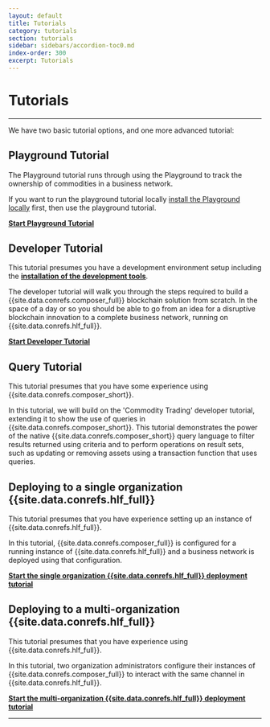 ```yaml
---
layout: default
title: Tutorials
category: tutorials
section: tutorials
sidebar: sidebars/accordion-toc0.md
index-order: 300
excerpt: Tutorials
---
```


# Tutorials

---

We have two basic tutorial options, and one more advanced tutorial:

## Playground Tutorial

The Playground tutorial runs through using the Playground to track the ownership of commodities in a business network.

If you want to run the playground tutorial locally [install the Playground locally](../installing/using-playground-locally.html) first, then use the playground tutorial.

[**Start Playground Tutorial**](../tutorials/playground-tutorial.html)

## Developer Tutorial

This tutorial presumes you have a development environment setup including the [**installation of the development tools**](../installing/development-tools.html).

The developer tutorial will walk you through the steps required to build a {{site.data.conrefs.composer_full}} blockchain solution from scratch. In the space of a day or so you should be able to go from an idea for a disruptive blockchain innovation to a complete business network, running on {{site.data.conrefs.hlf_full}}.

[**Start Developer Tutorial**](../tutorials/developer-tutorial.html)

## Query Tutorial

This tutorial presumes that you have some experience using {{site.data.conrefs.composer_short}}.

In this tutorial, we will build on the 'Commodity Trading' developer tutorial, extending it to show the use of queries in {{site.data.conrefs.composer_short}}. This tutorial demonstrates the power of the native {{site.data.conrefs.composer_short}} query language to filter results returned using criteria and to perform operations on result sets, such as updating or removing assets using a transaction function that uses queries.

## Deploying to a single organization {{site.data.conrefs.hlf_full}}

This tutorial presumes that you have experience setting up an instance of {{site.data.conrefs.hlf_full}}.

In this tutorial, {{site.data.conrefs.composer_full}} is configured for a running instance of {{site.data.conrefs.hlf_full}} and a business network is deployed using that configuration.

[**Start the single organization {{site.data.conrefs.hlf_full}} deployment tutorial**](../tutorials/deploy-to-fabric-single-org.html)

## Deploying to a multi-organization {{site.data.conrefs.hlf_full}}

This tutorial presumes that you have experience using {{site.data.conrefs.hlf_full}}.

In this tutorial, two organization administrators configure their instances of {{site.data.conrefs.composer_full}} to interact with the same channel in {{site.data.conrefs.hlf_full}}.

[**Start the multi-organization {{site.data.conrefs.hlf_full}} deployment tutorial**](../tutorials/deploy-to-fabric-multi-org.html)

---
